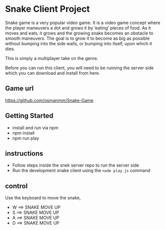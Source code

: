 # Snake Client Project

Snake game is a very popular video game. It is a video game concept where the player maneuvers a dot and grows it by ‘eating’ pieces of food. As it moves and eats, it grows and the growing snake becomes an obstacle to smooth maneuvers. The goal is to grow it to become as big as possible without bumping into the side walls, or bumping into itself, upon which it dies.

This is simply a multiplayer take on the genre.

Before you can run this client, you will need to be running the server side which you can download and install from here. 
 
 ## Game url

 https://github.com/osmanmm/Snake-Game
 
## Getting Started
- install and run via npm
- npm install
- npm run play

## instructions
- Follow steps inside the snek server repo to run the server side
- Run the development snake client using the `node play.js` command 

## control
Use the keyboard to move the snake,

- W ==> SNAKE MOVE UP  
- S ==> SNAKE MOVE UP  
- A ==> SNAKE MOVE UP  
- D ==> SNAKE MOVE UP  

